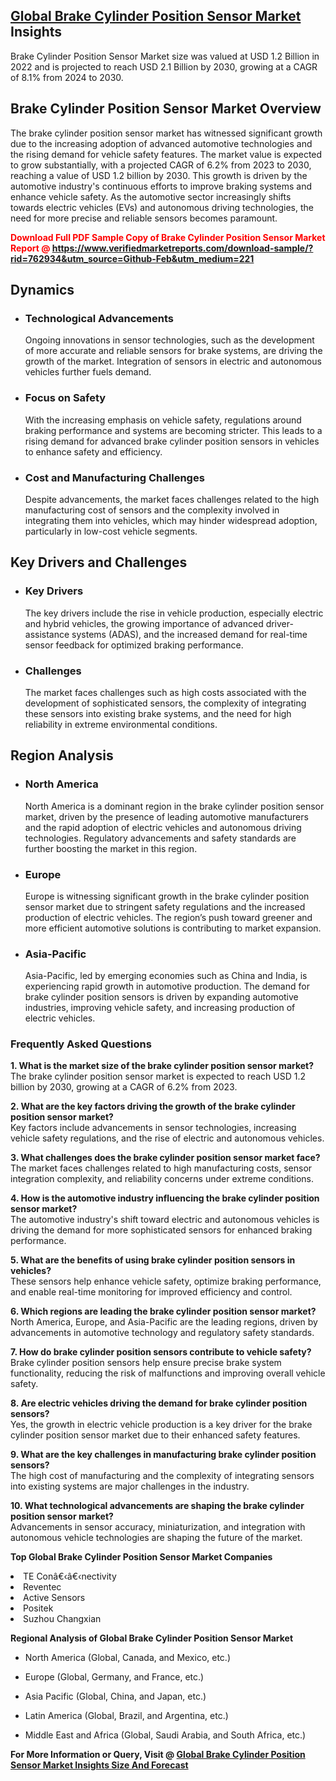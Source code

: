 <h2><a href="https://www.verifiedmarketreports.com/download-sample/?rid=762934&amp;utm_source=Github&amp;utm_medium=221" target="_blank">Global Brake Cylinder Position Sensor Market</a> Insights</h2><p>Brake Cylinder Position Sensor Market size was valued at USD 1.2 Billion in 2022 and is projected to reach USD 2.1 Billion by 2030, growing at a CAGR of 8.1% from 2024 to 2030.</p><p> <h2>Brake Cylinder Position Sensor Market Overview</h2> <p>The brake cylinder position sensor market has witnessed significant growth due to the increasing adoption of advanced automotive technologies and the rising demand for vehicle safety features. The market value is expected to grow substantially, with a projected CAGR of 6.2% from 2023 to 2030, reaching a value of USD 1.2 billion by 2030. This growth is driven by the automotive industry's continuous efforts to improve braking systems and enhance vehicle safety. As the automotive sector increasingly shifts towards electric vehicles (EVs) and autonomous driving technologies, the need for more precise and reliable sensors becomes paramount.</p> <p><strong><p><span class=""><span style="color: #ff0000;"><strong>Download Full PDF Sample Copy of Brake Cylinder Position Sensor Market Report</strong> @ </span><a href="https://www.verifiedmarketreports.com/download-sample/?rid=762934&amp;utm_source=Github-Feb&amp;utm_medium=221" target="_blank">https://www.verifiedmarketreports.com/download-sample/?rid=762934&amp;utm_source=Github-Feb&amp;utm_medium=221</a></span></p></strong></p> <h2>Dynamics</h2> <ul> <li><h3>Technological Advancements</h3><p>Ongoing innovations in sensor technologies, such as the development of more accurate and reliable sensors for brake systems, are driving the growth of the market. Integration of sensors in electric and autonomous vehicles further fuels demand.</p></li> <li><h3>Focus on Safety</h3><p>With the increasing emphasis on vehicle safety, regulations around braking performance and systems are becoming stricter. This leads to a rising demand for advanced brake cylinder position sensors in vehicles to enhance safety and efficiency.</p></li> <li><h3>Cost and Manufacturing Challenges</h3><p>Despite advancements, the market faces challenges related to the high manufacturing cost of sensors and the complexity involved in integrating them into vehicles, which may hinder widespread adoption, particularly in low-cost vehicle segments.</p></li> </ul> <h2>Key Drivers and Challenges</h2> <ul> <li><h3>Key Drivers</h3><p>The key drivers include the rise in vehicle production, especially electric and hybrid vehicles, the growing importance of advanced driver-assistance systems (ADAS), and the increased demand for real-time sensor feedback for optimized braking performance.</p></li> <li><h3>Challenges</h3><p>The market faces challenges such as high costs associated with the development of sophisticated sensors, the complexity of integrating these sensors into existing brake systems, and the need for high reliability in extreme environmental conditions.</p></li> </ul> <h2>Region Analysis</h2> <ul> <li><h3>North America</h3><p>North America is a dominant region in the brake cylinder position sensor market, driven by the presence of leading automotive manufacturers and the rapid adoption of electric vehicles and autonomous driving technologies. Regulatory advancements and safety standards are further boosting the market in this region.</p></li> <li><h3>Europe</h3><p>Europe is witnessing significant growth in the brake cylinder position sensor market due to stringent safety regulations and the increased production of electric vehicles. The region’s push toward greener and more efficient automotive solutions is contributing to market expansion.</p></li> <li><h3>Asia-Pacific</h3><p>Asia-Pacific, led by emerging economies such as China and India, is experiencing rapid growth in automotive production. The demand for brake cylinder position sensors is driven by expanding automotive industries, improving vehicle safety, and increasing production of electric vehicles.</p></li> </ul> <h3>Frequently Asked Questions</h3> <p><strong>1. What is the market size of the brake cylinder position sensor market?</strong><br> The brake cylinder position sensor market is expected to reach USD 1.2 billion by 2030, growing at a CAGR of 6.2% from 2023.</p> <p><strong>2. What are the key factors driving the growth of the brake cylinder position sensor market?</strong><br> Key factors include advancements in sensor technologies, increasing vehicle safety regulations, and the rise of electric and autonomous vehicles.</p> <p><strong>3. What challenges does the brake cylinder position sensor market face?</strong><br> The market faces challenges related to high manufacturing costs, sensor integration complexity, and reliability concerns under extreme conditions.</p> <p><strong>4. How is the automotive industry influencing the brake cylinder position sensor market?</strong><br> The automotive industry's shift toward electric and autonomous vehicles is driving the demand for more sophisticated sensors for enhanced braking performance.</p> <p><strong>5. What are the benefits of using brake cylinder position sensors in vehicles?</strong><br> These sensors help enhance vehicle safety, optimize braking performance, and enable real-time monitoring for improved efficiency and control.</p> <p><strong>6. Which regions are leading the brake cylinder position sensor market?</strong><br> North America, Europe, and Asia-Pacific are the leading regions, driven by advancements in automotive technology and regulatory safety standards.</p> <p><strong>7. How do brake cylinder position sensors contribute to vehicle safety?</strong><br> Brake cylinder position sensors help ensure precise brake system functionality, reducing the risk of malfunctions and improving overall vehicle safety.</p> <p><strong>8. Are electric vehicles driving the demand for brake cylinder position sensors?</strong><br> Yes, the growth in electric vehicle production is a key driver for the brake cylinder position sensor market due to their enhanced safety features.</p> <p><strong>9. What are the key challenges in manufacturing brake cylinder position sensors?</strong><br> The high cost of manufacturing and the complexity of integrating sensors into existing systems are major challenges in the industry.</p> <p><strong>10. What technological advancements are shaping the brake cylinder position sensor market?</strong><br> Advancements in sensor accuracy, miniaturization, and integration with autonomous vehicle technologies are shaping the future of the market.</p> </p><p><strong>Top Global Brake Cylinder Position Sensor Market Companies</strong></p><div data-test-id=""><p><li>TE Conâ€‹â€‹nectivity</li><li> Reventec</li><li> Active Sensors</li><li> Positek</li><li> Suzhou Changxian</li></p><div><strong>Regional Analysis of&nbsp;Global Brake Cylinder Position Sensor Market</strong></div><ul><li dir="ltr"><p dir="ltr">North America&nbsp;(Global, Canada, and Mexico, etc.)</p></li><li dir="ltr"><p dir="ltr">Europe (Global, Germany, and France, etc.)</p></li><li dir="ltr"><p dir="ltr">Asia Pacific&nbsp;(Global, China, and Japan, etc.)</p></li><li dir="ltr"><p dir="ltr">Latin America&nbsp;(Global, Brazil, and Argentina, etc.)</p></li><li dir="ltr">Middle East and Africa&nbsp;(Global, Saudi Arabia, and South Africa, etc.)</li></ul><p><strong>For More Information or Query, Visit @&nbsp;</strong><strong><a href="https://www.verifiedmarketreports.com/product/brake-cylinder-position-sensor-market/?utm_source=Github&amp;utm_medium=221" target="_blank">Global Brake Cylinder Position Sensor Market Insights Size And Forecast</a></strong></p></div>
